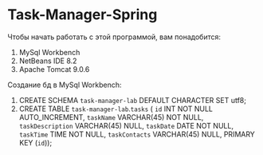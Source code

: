 # Task-Manager-Spring
Чтобы начать работать с этой программой, вам понадобится:
1) MySql Workbench
2) NetBeans IDE 8.2
3) Apache Tomcat 9.0.6

Создание бд в MySql Workbench:
1) CREATE SCHEMA `task-manager-lab` DEFAULT CHARACTER SET utf8;
2) CREATE TABLE `task-manager-lab`.`tasks` (
  `id` INT NOT NULL AUTO_INCREMENT,
  `taskName` VARCHAR(45) NOT NULL,
  `taskDescription` VARCHAR(45) NULL,
  `taskDate` DATE NOT NULL,
  `taskTime` TIME NOT NULL,
  `taskContacts` VARCHAR(45) NULL,
  PRIMARY KEY (`id`));
  
